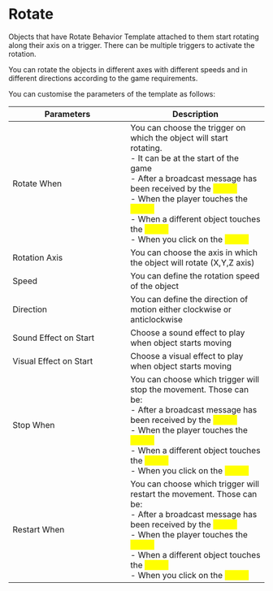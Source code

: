 # Rotate

Objects that have Rotate Behavior Template attached to them start rotating along their axis on a trigger. There can be multiple triggers to activate the rotation.&#x20;

You can rotate the objects in different axes with different speeds and in different directions according to the game requirements.

You can customise the parameters of the template as follows:

<table><thead><tr><th width="216">Parameters</th><th>Description</th></tr></thead><tbody><tr><td>Rotate When</td><td>You can choose the trigger on which the object will start rotating.<br>- It can be at the start of the game<br>- After a broadcast message has been received by the <mark style="color:yellow;">object</mark><br>- When the player touches the <mark style="color:yellow;">object</mark><br>- When a different object touches the <mark style="color:yellow;">object</mark><br>- When you click on the <mark style="color:yellow;">object</mark><br></td></tr><tr><td>Rotation Axis</td><td>You can choose the axis in which the object will rotate (X,Y,Z axis)</td></tr><tr><td>Speed</td><td>You can define the rotation speed of the object</td></tr><tr><td>Direction</td><td>You can define the direction of motion either clockwise or anticlockwise</td></tr><tr><td>Sound Effect on Start</td><td>Choose a sound effect to play when object starts moving</td></tr><tr><td>Visual Effect on Start</td><td>Choose a visual effect to play when object starts moving</td></tr><tr><td>Stop When</td><td>You can choose which trigger will stop the movement. Those can be:<br>- After a broadcast message has been received by the <mark style="color:yellow;">object</mark><br>- When the player touches the <mark style="color:yellow;">object</mark><br>- When a different object touches the <mark style="color:yellow;">object</mark><br>- When you click on the <mark style="color:yellow;">object</mark></td></tr><tr><td>Restart When</td><td>You can choose which trigger will restart the movement. Those can be:<br>- After a broadcast message has been received by the <mark style="color:yellow;">object</mark><br>- When the player touches the <mark style="color:yellow;">object</mark><br>- When a different object touches the <mark style="color:yellow;">object</mark><br>- When you click on the <mark style="color:yellow;">object</mark></td></tr></tbody></table>
